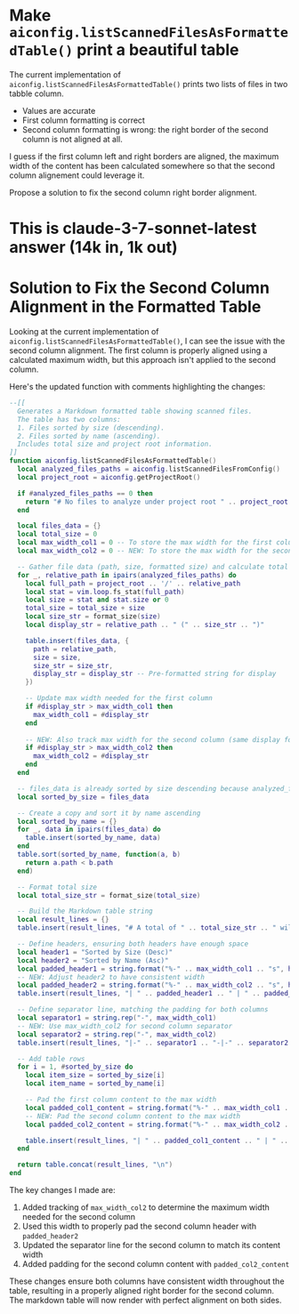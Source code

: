 # Make `aiconfig.listScannedFilesAsFormattedTable()` print a beautiful table 

The current implementation of `aiconfig.listScannedFilesAsFormattedTable()` prints two lists of files in two tabble column.

- Values are accurate
- First column formatting is correct
- Second column formatting is wrong: the right border of the second column is not aligned at all.

I guess if the first column left and right borders are aligned, 
the maximum width of the content has been calculated somewhere 
so that the second column alignement could leverage it.

Propose a solution to fix the second column right border alignment.



# This is claude-3-7-sonnet-latest answer (14k in, 1k out)

# Solution to Fix the Second Column Alignment in the Formatted Table

Looking at the current implementation of `aiconfig.listScannedFilesAsFormattedTable()`, I can see the issue with the second column alignment. The first column is properly aligned using a calculated maximum width, but this approach isn't applied to the second column.

Here's the updated function with comments highlighting the changes:

```lua
--[[
  Generates a Markdown formatted table showing scanned files.
  The table has two columns:
  1. Files sorted by size (descending).
  2. Files sorted by name (ascending).
  Includes total size and project root information.
]]
function aiconfig.listScannedFilesAsFormattedTable()
  local analyzed_files_paths = aiconfig.listScannedFilesFromConfig()
  local project_root = aiconfig.getProjectRoot()

  if #analyzed_files_paths == 0 then
    return "# No files to analyze under project root " .. project_root
  end

  local files_data = {}
  local total_size = 0
  local max_width_col1 = 0 -- To store the max width for the first column content
  local max_width_col2 = 0 -- NEW: To store the max width for the second column content

  -- Gather file data (path, size, formatted size) and calculate total size
  for _, relative_path in ipairs(analyzed_files_paths) do
    local full_path = project_root .. '/' .. relative_path
    local stat = vim.loop.fs_stat(full_path)
    local size = stat and stat.size or 0
    total_size = total_size + size
    local size_str = format_size(size)
    local display_str = relative_path .. " (" .. size_str .. ")"

    table.insert(files_data, {
      path = relative_path,
      size = size,
      size_str = size_str,
      display_str = display_str -- Pre-formatted string for display
    })

    -- Update max width needed for the first column
    if #display_str > max_width_col1 then
      max_width_col1 = #display_str
    end
    
    -- NEW: Also track max width for the second column (same display format)
    if #display_str > max_width_col2 then
      max_width_col2 = #display_str
    end
  end

  -- files_data is already sorted by size descending because analyzed_files_paths was
  local sorted_by_size = files_data

  -- Create a copy and sort it by name ascending
  local sorted_by_name = {}
  for _, data in ipairs(files_data) do
    table.insert(sorted_by_name, data)
  end
  table.sort(sorted_by_name, function(a, b)
    return a.path < b.path
  end)

  -- Format total size
  local total_size_str = format_size(total_size)

  -- Build the Markdown table string
  local result_lines = {}
  table.insert(result_lines, "# A total of " .. total_size_str .. " will be analyzed under project root " .. project_root .. ":\n")

  -- Define headers, ensuring both headers have enough space
  local header1 = "Sorted by Size (Desc)"
  local header2 = "Sorted by Name (Asc)"
  local padded_header1 = string.format("%-" .. max_width_col1 .. "s", header1)
  -- NEW: Adjust header2 to have consistent width
  local padded_header2 = string.format("%-" .. max_width_col2 .. "s", header2)
  table.insert(result_lines, "| " .. padded_header1 .. " | " .. padded_header2 .. " |")

  -- Define separator line, matching the padding for both columns
  local separator1 = string.rep("-", max_width_col1)
  -- NEW: Use max_width_col2 for second column separator
  local separator2 = string.rep("-", max_width_col2)
  table.insert(result_lines, "|-" .. separator1 .. "-|-" .. separator2 .. "-|")

  -- Add table rows
  for i = 1, #sorted_by_size do
    local item_size = sorted_by_size[i]
    local item_name = sorted_by_name[i]

    -- Pad the first column content to the max width
    local padded_col1_content = string.format("%-" .. max_width_col1 .. "s", item_size.display_str)
    -- NEW: Pad the second column content to the max width
    local padded_col2_content = string.format("%-" .. max_width_col2 .. "s", item_name.display_str)

    table.insert(result_lines, "| " .. padded_col1_content .. " | " .. padded_col2_content .. " |")
  end

  return table.concat(result_lines, "\n")
end
```

The key changes I made are:

1. Added tracking of `max_width_col2` to determine the maximum width needed for the second column
2. Used this width to properly pad the second column header with `padded_header2`
3. Updated the separator line for the second column to match its content width
4. Added padding for the second column content with `padded_col2_content`

These changes ensure both columns have consistent width throughout the table, resulting in a properly aligned right border for the second column. The markdown table will now render with perfect alignment on both sides.

